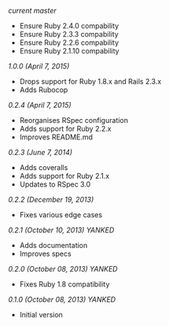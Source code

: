 *current master*

* Ensure Ruby 2.4.0 compability
* Ensure Ruby 2.3.3 compability
* Ensure Ruby 2.2.6 compability
* Ensure Ruby 2.1.10 compability

*1.0.0 (April 7, 2015)*

* Drops support for Ruby 1.8.x and Rails 2.3.x
* Adds Rubocop

*0.2.4 (April 7, 2015)*

* Reorganises RSpec configuration
* Adds support for Ruby 2.2.x
* Improves README.md

*0.2.3 (June 7, 2014)*

* Adds coveralls
* Adds support for Ruby 2.1.x
* Updates to RSpec 3.0

*0.2.2 (December 19, 2013)*

* Fixes various edge cases

*0.2.1 (October 10, 2013) YANKED*

* Adds documentation
* Improves specs

*0.2.0 (October 08, 2013) YANKED*

* Fixes Ruby 1.8 compatibility

*0.1.0 (October 08, 2013) YANKED*

* Initial version
